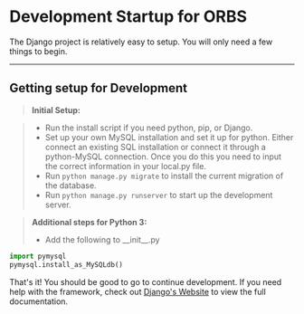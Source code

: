 Development Startup for ORBS
===================


The Django project is relatively easy to setup. You will only need a few things to begin.

----------


Getting setup for Development
-------------


> **Initial Setup:**

> - Run the install script if you need python, pip, or Django.
> - Set up your own MySQL installation and set it up for python. Either connect an existing SQL installation or connect it through a python-MySQL connection. Once you do this you need to input the correct information in your local.py file.
> - Run `python manage.py migrate` to install the current migration of the database.
> - Run `python manage.py runserver` to start up the development server.  

> **Additional steps for Python 3:**  
> - Add the following to \_\_init\_\_.py
``` python
import pymysql
pymysql.install_as_MySQLdb()
```  

That's it! You should be good to go to continue development. If you need help with the framework, check out [Django's Website](https://docs.djangoproject.com/en/1.10/) to view the full documentation.
